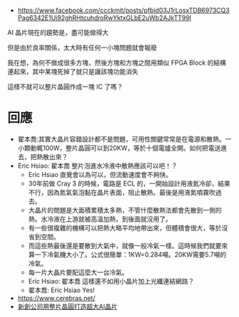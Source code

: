 

* https://www.facebook.com/ccckmit/posts/pfbid03J1rLosxTDB6973CQ3Pag6342E1Ui92ghRHtcuhdroRwYktxGLbE2uWb2AJkTT99l

AI 晶片現在的趨勢是，盡可能做得大

但是由於良率關係，太大時有任何一小塊問題就會報廢

我在想，為何不做成很多方塊，然後方塊和方塊之間用類似 FPGA Block 的結構連起來，其中某塊死掉了就只是讓該塊功能消失

這樣不就可以整片晶圓作成一塊 IC 了嗎？

# 回應

* 翟本喬:其實大晶片容錯設計都不是問題，可用性關鍵常常是在電源和散熱。一小顆動輒100W，整片晶圓可以到20KW，等於十個電爐全開。如何把電送進去，把熱散出來？
* Eric Hsiao: 翟本喬 整片泡進水冷液中散熱應該可以吧！？
    * Eric Hsiao 直覺會以為可以，但流動速度會不夠快。
    * 30年前做 Cray 3 的時候，電路是 ECL 的，一開始設計用液氮冷卻，結果不行，因為氮氣氣泡黏在晶片表面，阻止散熱。最後是用液氮噴霧吹過去。
    * 大晶片的問題是大面積累積太多熱，不管什麼散熱法都會先散到一側的熱。水冷液在上游就被高溫加熱，到後面就沒用了。
    * 有一些很複雜的機構可以把熱大略平均地帶出來，但體積會很大，等於沒省到空間。
    * 而這些熱最後還是要散到大氣中，就像一般冷氣一樣。這時候我們就要來算一下冷氣機大小了。公式很簡單：1KW=0.284噸。20KW需要5.7噸的冷氣。
    * 每一片大晶片要配這麼大一台冷氣。
    * Eric Hsiao: 翟本喬 這樣還不如用小晶片加上光纖連結網路？
    * 翟本喬: Eric Hsiao Yes!
* https://www.cerebras.net/
* [新創公司用整片晶圓打造超大AI晶片](https://www.eettaiwan.com/20190820-startup-spins-whole-wafer-for-ai/)

